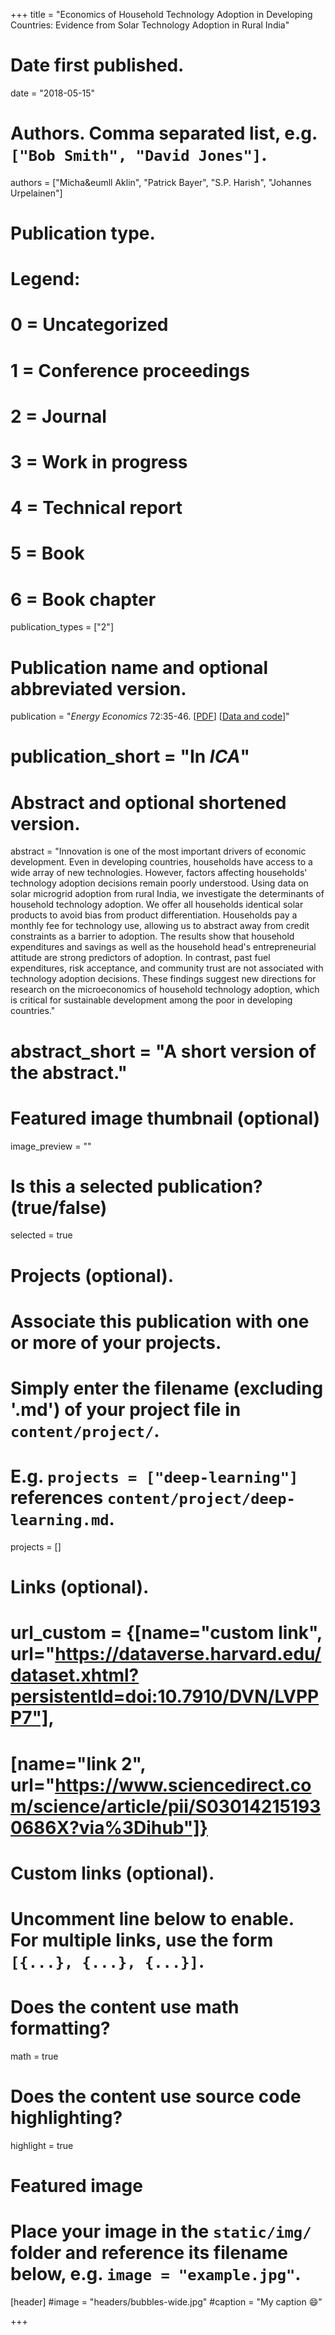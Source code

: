 +++
title = "Economics of Household Technology Adoption in Developing Countries: Evidence from Solar Technology Adoption in Rural India"

# Date first published.
date = "2018-05-15"

# Authors. Comma separated list, e.g. `["Bob Smith", "David Jones"]`.
authors = ["Micha&eumll Aklin", "Patrick Bayer", "S.P. Harish", "Johannes Urpelainen"]

# Publication type.
# Legend:
# 0 = Uncategorized
# 1 = Conference proceedings
# 2 = Journal
# 3 = Work in progress
# 4 = Technical report
# 5 = Book
# 6 = Book chapter
publication_types = ["2"]

# Publication name and optional abbreviated version.
publication = "*Energy Economics* 72:35-46. [[PDF](https://www.sciencedirect.com/science/article/pii/S0140988318300690?via%3Dihub)] [[Data and code](https://dataverse.harvard.edu/dataset.xhtml?persistentId=doi:10.7910/DVN/HK7JJT)]"
# publication_short = "In *ICA*"

# Abstract and optional shortened version.
abstract = "Innovation is one of the most important drivers of economic development. Even in developing countries, households have access to a wide array of new technologies. However, factors affecting households' technology adoption decisions remain poorly understood. Using data on solar microgrid adoption from rural India, we investigate the determinants of household technology adoption. We offer all households identical solar products to avoid bias from product differentiation. Households pay a monthly fee for technology use, allowing us to abstract away from credit constraints as a barrier to adoption. The results show that household expenditures and savings as well as the household head's entrepreneurial attitude are strong predictors of adoption. In contrast, past fuel expenditures, risk acceptance, and community trust are not associated with technology adoption decisions. These findings suggest new directions for research on the microeconomics of household technology adoption, which is critical for sustainable development among the poor in developing countries."
# abstract_short = "A short version of the abstract."

# Featured image thumbnail (optional)
image_preview = ""

# Is this a selected publication? (true/false)
selected = true

# Projects (optional).
#   Associate this publication with one or more of your projects.
#   Simply enter the filename (excluding '.md') of your project file in `content/project/`.
#   E.g. `projects = ["deep-learning"]` references `content/project/deep-learning.md`.
projects = []

# Links (optional).
# url_custom = {[name="custom link", url="https://dataverse.harvard.edu/dataset.xhtml?persistentId=doi:10.7910/DVN/LVPPP7"],
#             [name="link 2", url="https://www.sciencedirect.com/science/article/pii/S030142151930686X?via%3Dihub"]}


# Custom links (optional).
#   Uncomment line below to enable. For multiple links, use the form `[{...}, {...}, {...}]`.
 


# Does the content use math formatting?
math = true

# Does the content use source code highlighting?
highlight = true

# Featured image
# Place your image in the `static/img/` folder and reference its filename below, e.g. `image = "example.jpg"`.
[header]
#image = "headers/bubbles-wide.jpg"
#caption = "My caption 😄"

+++

